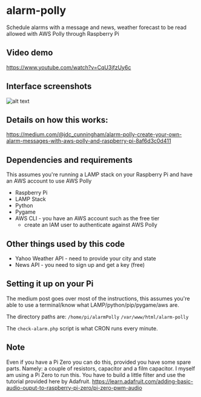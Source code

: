# alarm-polly
Schedule alarms with a message and news, weather forecast to be read allowed with AWS Polly through Raspberry Pi

## Video demo
https://www.youtube.com/watch?v=CqU3jfzUy6c

## Interface screenshots
![alt text](https://cdn-images-1.medium.com/max/800/1*Dre6aa81R28AiHDNu-Jgtw.png)

## Details on how this works:
https://medium.com/@jdc_cunningham/alarm-polly-create-your-own-alarm-messages-with-aws-polly-and-raspberry-pi-8af6d3c0d411

## Dependencies and requirements
This assumes you're running a LAMP stack on your Raspberry Pi and have an AWS account to use AWS Polly

* Raspberry Pi
* LAMP Stack
* Python
* Pygame
* AWS CLI - you have an AWS account such as the free tier
  * create an IAM user to authenticate against AWS Polly

## Other things used by this code

* Yahoo Weather API - need to provide your city and state
* News API - you need to sign up and get a key (free)

## Setting it up on your Pi
The medium post goes over most of the instructions, this assumes you're able to use a terminal/know what LAMP/python/pip/pygame/aws are.

The directory paths are:
```/home/pi/alarmPolly```
```/var/www/html/alarm-polly```

The ```check-alarm.php``` script is what CRON runs every minute.

## Note

Even if you have a Pi Zero you can do this, provided you have some spare parts. Namely: a couple of resistors, capacitor and a film capacitor. I myself am using a Pi Zero to run this. You have to build a little filter and use the tutorial provided here by Adafruit.
https://learn.adafruit.com/adding-basic-audio-ouput-to-raspberry-pi-zero/pi-zero-pwm-audio

